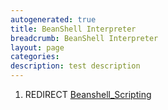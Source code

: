 ```yaml
---
autogenerated: true
title: BeanShell Interpreter
breadcrumb: BeanShell Interpreter
layout: page
categories: 
description: test description
---
```


1.  REDIRECT [Beanshell\_Scripting](Beanshell_Scripting "wikilink")

